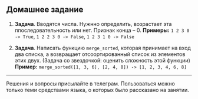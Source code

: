 ## Домашнее задание
1. **Задача**. Вводятся числа. Нужнно определить, возрастает эта ппоследовательность или нет. Признак конца – 0. 
**Примеры:** `1 2 3 0 -> True`, `1 2 2 3 0 -> False`, `1 2 3 1 0 -> False`

2. **Задача**. Написать функцию `merge_sorted`, которая принимает на вход два списка, а возвращает отсоортированный список из элементов этих двух. (Задача со звездочкой: оценить сложность этой функции)
**Пример:** `merge_sorted([1, 3, 6], [2, 4, 8]) -> [1, 2, 3, 4, 6, 8]`

---
Решения и вопросы присылайте в телеграм. Пользоваться можно только теми средствами языка, о которых было рассказано на занятии.
